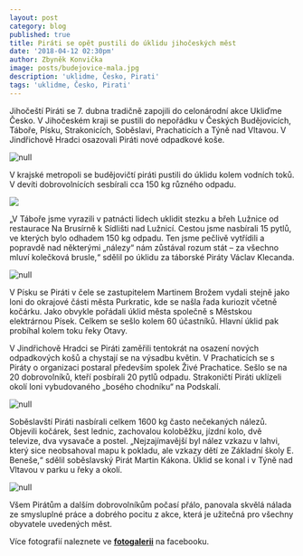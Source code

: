 ```yaml
---
layout: post
category: blog
published: true
title: Piráti se opět pustili do úklidu jihočeských měst
date: '2018-04-12 02:30pm'
author: Zbyněk Konvička
image: posts/budejovice-mala.jpg
description: 'uklidme, Česko, Pirati'
tags: 'uklidme, Česko, Pirati'
---
```

Jihočeští Piráti se 7. dubna tradičně zapojili do celonárodní akce Ukliďme Česko. V Jihočeském kraji se pustili do nepořádku v Českých Budějovicích, Táboře, Písku, Strakonicích, Soběslavi, Prachaticích a Týně nad Vltavou. V Jindřichově Hradci osazovali Piráti nové odpadkové koše.

![null](posts/budejovice-4-mensi.jpg)

V krajské metropoli se budějovičtí piráti pustili do úklidu kolem vodních toků. V devíti dobrovolnících sesbírali cca 150 kg různého odpadu. 

![](posts/tabor-4-mensi.jpg)

„V Táboře jsme vyrazili v patnácti lidech uklidit stezku a břeh Lužnice od restaurace Na Brusírně k Sídlišti nad Lužnicí. Cestou jsme nasbírali 15 pytlů, ve kterých bylo odhadem 150 kg odpadu. Ten jsme pečlivě vytřídili a popravdě nad některými „nálezy“ nám zůstával rozum stát – za všechno mluví kolečková brusle,“ sdělil po úklidu za táborské Piráty Václav Klecanda. 

![null](posts/pisek-5-mensi.jpg)

V Písku se Piráti v čele se zastupitelem Martinem Brožem vydali stejně jako loni do okrajové části města Purkratic, kde se našla řada kuriozit včetně kočárku. Jako obvykle pořádali úklid města společně s Městskou elektrárnou Písek. Celkem se sešlo kolem 60 účastníků. Hlavní úklid pak probíhal kolem toku řeky Otavy. 

V Jindřichově Hradci se Piráti zaměřili tentokrát na osazení nových odpadkových košů a chystají se na výsadbu květin. V Prachaticích se s Piráty o organizaci postaral především spolek Živé Prachatice. Sešlo se na 20 dobrovolníků, kteří posbírali 20 pytlů odpadu. Strakoničtí Piráti uklízeli okolí loni vybudovaného „bosého chodníku“ na Podskalí. 

![null](posts/sobeslav-11.jpg)

Soběslavští Piráti nasbírali celkem 1600 kg často nečekaných nálezů. Objevili kočárek, šest lednic, zachovalou koloběžku, jízdní kolo, dvě televize, dva vysavače a postel. „Nejzajímavější byl nález vzkazu v lahvi, který sice neobsahoval mapu k pokladu, ale vzkazy dětí ze Základní školy E. Beneše,“ sdělil soběslavský Pirát Martin Kákona. Úklid se konal i v Týně nad Vltavou v parku u řeky a okolí.

![null](posts/sobeslav-13.jpg)

Všem Pirátům a dalším dobrovolníkům počasí přálo, panovala skvělá nálada ze smysluplné práce a dobrého pocitu z akce, která je užitečná pro všechny obyvatele uvedených měst.

Více fotografií naleznete ve [**fotogalerii**](https://www.facebook.com/pg/pirati.jck/photos/?tab=album&album_id=10156241498392114) na facebooku.
